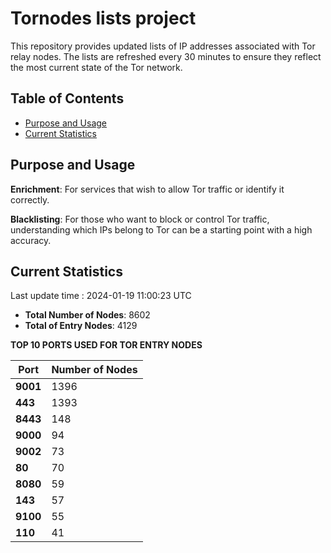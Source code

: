 # Tornodes lists project

This repository provides updated lists of IP addresses associated with Tor relay nodes. The lists are refreshed every 30 minutes to ensure they reflect the most current state of the Tor network.

## Table of Contents

- [Purpose and Usage](#purpose-and-usage)
- [Current Statistics](#current-statistics)


## Purpose and Usage

**Enrichment**: For services that wish to allow Tor traffic or identify it correctly.

**Blacklisting**: For those who want to block or control Tor traffic, understanding which IPs belong to Tor can be a starting point with a high accuracy.

## Current Statistics

Last update time : 2024-01-19 11:00:23 UTC

- **Total Number of Nodes**: 8602
- **Total of Entry Nodes**: 4129

**TOP 10 PORTS USED FOR TOR ENTRY NODES**

| **Port** | **Number of Nodes** |
|------|-----------------|
| **9001**   | 1396  |
| **443**   | 1393  |
| **8443**   | 148  |
| **9000**   | 94  |
| **9002**   | 73  |
| **80**   | 70  |
| **8080**   | 59  |
| **143**   | 57  |
| **9100**   | 55  |
| **110**   | 41  |

